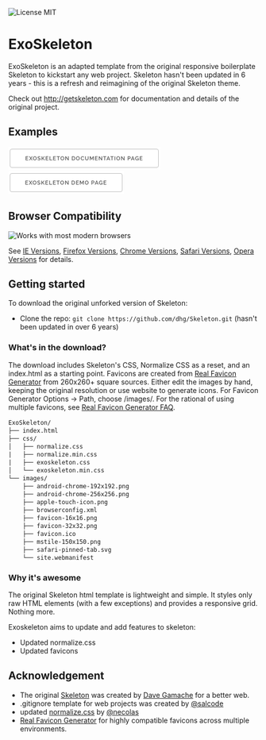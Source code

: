 ![License MIT](https://camo.githubusercontent.com/0450a9bbd84b6d8bbd4b0d811f530af912ce6abe51dfabdc2d52973a53f9cb31/68747470733a2f2f62616467656e2e6e65742f6769746875622f6c6963656e73652f62616467656e2f62616467656e2d636c69)


# ExoSkeleton
ExoSkeleton is an adapted template from the original responsive boilerplate Skeleton to kickstart any web project.  Skeleton hasn't been updated in 6 years - this is a refresh and reimagining of the original Skeleton theme.

Check out <http://getskeleton.com> for documentation and details of the original project.


## Examples
[![ExoSkeleton Documenation Page](https://github.com/ronaldcotton/ExoSkeleton/blob/gh-pages/images/exoskeleton-documentation-page.png?raw=true)](https://ronaldcotton.github.io/ExoSkeleton/)
[![ExoSkeleton Demo Page](https://github.com/ronaldcotton/ExoSkeleton/blob/gh-pages/images/exoskeleton-demo-page.png?raw=true)](https://ronaldcotton.github.io/ExoSkeleton/examples/landing/index.html)

## Browser Compatibility
![Works with most modern browsers](https://ronaldcotton.github.io/ExoSkeleton/images/browser-badge.png)

See [IE Versions](https://en.wikipedia.org/wiki/Internet_Explorer_version_history), [Firefox Versions](https://en.wikipedia.org/wiki/Firefox_version_history), [Chrome Versions](https://en.wikipedia.org/wiki/Google_Chrome_version_history), [Safari Versions](https://en.wikipedia.org/wiki/Safari_(web_browser)), [Opera Versions](https://en.wikipedia.org/wiki/History_of_the_Opera_web_browser) for details. 

## Getting started

To download the original unforked version of Skeleton:
- Clone the repo: `git clone https://github.com/dhg/Skeleton.git` (hasn't been updated in over 6 years)

### What's in the download?

The download includes Skeleton's CSS, Normalize CSS as a reset, and an index.html as a starting point.  Favicons are created from [Real Favicon Generator](https://realfavicongenerator.net) from 260x260+ square sources.  Either edit the images by hand, keeping the original resolution or use website to generate icons. For Favicon Generator Options -> Path, choose /images/.  For the rational of using multiple favicons, see [Real Favicon Generator FAQ](https://realfavicongenerator.net/faq).

```
ExoSkeleton/
├── index.html
├── css/
│   ├── normalize.css
|   ├── normalize.min.css
|   ├── exoskeleton.css
│   └── exoskeleton.min.css
└── images/
    ├── android-chrome-192x192.png
    ├── android-chrome-256x256.png
    ├── apple-touch-icon.png
    ├── browserconfig.xml
    ├── favicon-16x16.png
    ├── favicon-32x32.png
    ├── favicon.ico
    ├── mstile-150x150.png
    ├── safari-pinned-tab.svg
    └── site.webmanifest

```

### Why it's awesome

The original Skeleton html template is lightweight and simple. It styles only raw HTML elements (with a few exceptions) and provides a responsive grid. Nothing more.

Exoskeleton aims to update and add features to skeleton:
- Updated normalize.css
- Updated favicons


## Acknowledgement

- The original [Skeleton](http://getskeleton.com) was created by [Dave Gamache](https://twitter.com/dhg) for a better web.
- .gitignore template for web projects was created by [@salcode](https://github.com/salcode)
- updated [normalize.css](https://github.com/necolas/normalize.css/) by [@necolas](https://github.com/necolas)
- [Real Favicon Generator](https://realfavicongenerator.net) for highly compatible favicons across multiple environments.
